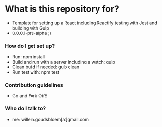 # What is this repository for? #

* Template for setting up a React including Reactify testing with Jest and building with Gulp
* 0.0.0.1-pre-alpha ;)

### How do I get set up? ###

* Run: npm install
* Build and run with a server including a watch: gulp
* Clean build if needed: gulp clean
* Run test with: npm test

### Contribution guidelines ###

* Go and Fork Off!!

### Who do I talk to? ###

* me: willem.goudsbloem[at]gmail.com